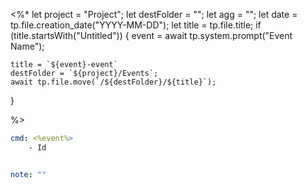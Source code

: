
<%* 
  let project = "Project";
  let destFolder = "";
  let agg = "";
  let date = tp.file.creation_date("YYYY-MM-DD");
  let title = tp.file.title;
  if (title.startsWith("Untitled")) {
    event = await tp.system.prompt("Event Name");

    title = `${event}-event`
    destFolder = `${project}/Events`;
    await tp.file.move(`/${destFolder}/${title}`);
}

%>

```yaml
cmd: <%event%>
	- Id


note: ""

```